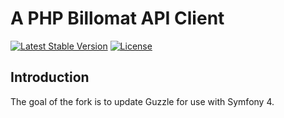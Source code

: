 # A PHP Billomat API Client

[![Latest Stable Version](https://poser.pugx.org/phobetor/billomat/v/stable.png)](https://packagist.org/packages/phobetor/billomat) [![License](https://poser.pugx.org/phobetor/billomat/license.png)](https://packagist.org/packages/phobetor/billomat)

## Introduction

The goal of the fork is to update Guzzle for use with Symfony 4.
